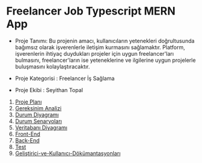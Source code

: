 # Freelancer Job Typescript MERN App

* Proje Tanımı: Bu projenin amacı, kullanıcıların yetenekleri doğrultusunda bağımsız olarak işverenlerle iletişim kurmasını sağlamaktır. Platform, işverenlerin ihtiyaç duydukları projeler için uygun freelancer'ları bulmasını, freelancer'ların ise yeteneklerine ve ilgilerine uygun projelerle buluşmasını kolaylaştıracaktır.

* Proje Kategorisi : Freelancer İş Sağlama

* Proje Ekibi : Seyithan Topal

1. [Proje Planı](https://github.com/Seyit10/freelancer-app/blob/main/ProjePlanı.md)
2. [Gereksinim Analizi](https://github.com/Seyit10/freelancer-app/blob/main/GereksinimAnalizi.md)
3. [Durum Diyagramı](https://github.com/Seyit10/freelancer-app/blob/main/DurumDiyagramı.md)
4. [Durum Senaryoları](https://github.com/Seyit10/freelancer-app/blob/main/DurumSenaryoları.md)
5. [Veritabanı Diyagramı](https://github.com/Seyit10/freelancer-app/blob/main/VeritabanıDiyagramı.md)
6. [Front-End]()
7. [Back-End]()
8. [Test]()
9. [Geliştirici-ve-Kullanıcı-Dökümantasyonları]()
